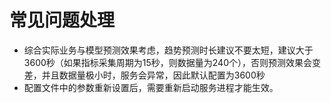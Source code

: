 # 常见问题处理

-   综合实际业务与模型预测效果考虑，趋势预测时长建议不要太短，建议大于3600秒（如果指标采集周期为15秒，则数据量为240个），否则预测效果会变差，并且数据量极小时，服务会异常，因此默认配置为3600秒
-   配置文件中的参数重新设置后，需要重新启动服务进程才能生效。

